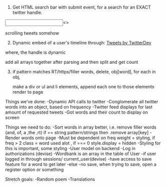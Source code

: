 1. Get HTML search bar with submit event, for a search for an EXACT twitter handle.
<div>
    <form>
        <input text></input><>
    </form>
</div>

<div>
    scrolling tweets somehow 
</div>

2. Dynamic embed of a user's timeline through:
<a class="twitter-timeline" href="https://twitter.com/TwitterDev?ref_src=twsrc%5Etfw">Tweets by TwitterDev</a> <script async src="https://platform.twitter.com/widgets.js" charset="utf-8"></script>

where, the handle is dynamic 

add all arrays together after parsing
and then split and get count


3. if pattern matches RT/https/filler words, delete, obj[word],
for each in obj,

    make a div or ul and li elements, 
    append each one to those elements
    render to page 



Things we've done: 
-Dynamic API calls to twitter
-Conglomerate all twitter words into an object, based on frequency 
-Twitter feed displays for last amount of requested tweets
-Got words and their count to display on screen 


Things we need to do:
-Sort words in array better, i.e. remove filler words (and, of, a ,the ,rt) if == string pattern/strings then .remove array[key]
-Render words onto page
    -Must be dependent on freq weight = styling, if freq > 2 class = word used alot , if === 0 style.display = hidden
    -Styling for this is important, some styling
-User model on backend 
    -Log in authorizations (devise)
    -Wordbank is an array in the table of User 
        -if user logged in through sessions/ current_user(devise)
            -have access to save feature for a word to get later
        -else 
            -no save, when trying to save, open a register option or something 



Stretch goals:
-Random poem 
-Translations
